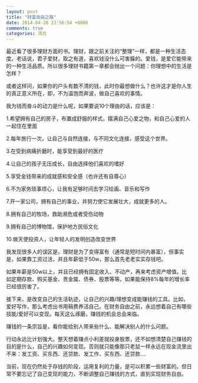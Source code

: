 ```yaml
---
layout: post
title: "财富自由之路"
date: 2014-04-28 22:56:54 +0800
comments: true
categories: 流光
---
```

<p>最近看了很多理财方面的书。理财，跟之前关注的“整理”一样，都是一种生活态度。老话说，君子爱财，取之有道，喜欢钱没什么可害臊的。爱钱，是爱它能带来的一种生活品质。所以很多理财书籍第一章都会抛出一个问题：你理想中的生活是怎样？</p><p>或者这样问，如果你的户头有数不清的钱，此时你最想做什么？也许这才是你人生的真正意义所在，即，不为温饱而奔波，做自己喜欢的事情。</p><p>我为钱而奋斗的动力是什么呢，如果要说10个理由的话，应该是：</p><p>1.希望拥有自己的房子，布置成舒服的样式，摆满自己心爱之物，和自己心爱的人一起住在里面</p><p>2.每年旅行一次，让自己与自然连接，与不同文化连接，感受这个世界。</p><p>3.在受到病痛折磨时，能享受到最好的医疗</p><p>4.让自己的孩子无压成长，自由选择他们喜欢的嗜好</p><p>5.享受金钱带来的成就感和安全感（也许还有自尊心）</p><p>6.不为家务琐事烦心，让我有足够时间去学习绘画、音乐和写作</p><p>7.开一家公司，拥有自己的事业，并努力使它发展壮大，成就更多的人。</p><p>8.拥有自己的牧场，救助濒危或者受伤动物</p><p>9.拥有自己的博物馆，保护地方民俗文化</p><p>10.做天使投资人，让年轻人的发明创造改变世界</p><p>我发现很多人的误区是，理财是为了变得富有（通常是短时间内暴富），但事实是，如果靠工资过活，并且年薪低于50w，那么首先老老实实存钱吧。</p><p>如果年薪是50w以上，并且已经拥有固定收入、不动产，再来考虑资产增值。比如定期存款、购买基金、贵金属、债券、股票等等。如果能保持8%每年的增长率已经很厉害了。</p><p>接下来，是改变自己的生活轨迹，让自己的兴趣/理想变成能赚钱的工具。比如，爱好写作，那么考虑出书用稿费养活自己。在财务自由之前，永远想着自己有哪些技能/爱好可以变现。每天这么琢磨，赚钱的机会总会来临。</p><p>赚钱的一条宗旨是，看你能给别人带来些什么、能解决别人的什么问题。</p><p>行动永远比计划强大。整天想着赚点小利差就投身股票，还不如想清楚自己赚钱的目的是什么，自己的兴趣如何变现。否则就只能像那只老鼠一样永远在现金流里出不来：发工资、买东西、还贷款、发工作、买东西、还贷款....</p><p>当前，现在仍然处于存钱的阶段，运用复利的力量，是可以积累一些财富的。但日常不要忘记了自己变现的能力，不断调整自己赚钱的方式，直到实现财务自由。</p>
